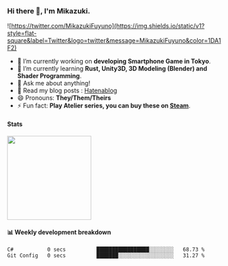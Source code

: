 ### Hi there 👋, I'm Mikazuki.

![https://twitter.com/MikazukiFuyuno](https://img.shields.io/static/v1?style=flat-square&label=Twitter&logo=twitter&message=MikazukiFuyuno&color=1DA1F2)

<!--
**mika-f/mika-f** is a ✨ _special_ ✨ repository because its `README.md` (this file) appears on your GitHub profile.

Here are some ideas to get you started:

- 🔭 I’m currently working on ...
- 🌱 I’m currently learning ...
- 👯 I’m looking to collaborate on ...
- 🤔 I’m looking for help with ...
- 💬 Ask me about ...
- 📫 How to reach me: ...
- 😄 Pronouns: ...
- ⚡ Fun fact: ...
-->

- 🔭 I’m currently working on **developing Smartphone Game in Tokyo**.
- 🌱 I’m currently learning **Rust, Unity3D, 3D Modeling (Blender) and Shader Programming**.
- 💬 Ask me about anything!
- 📝 Read my blog posts : [Hatenablog](https://mikazuki.hatenablog.jp/)
- 😄 Pronouns: **They/Them/Theirs**
- ⚡ Fun fact: **Play Atelier series, you can buy these on [Steam](https://store.steampowered.com/developer/KOEITECMO)**.

#### Stats

<img src="https://github-readme-stats.vercel.app/api?username=mika-f" height="195" />


#### 📊 Weekly development breakdown

<!--START_SECTION:waka-->
```text
C#           0 secs          █████████████████░░░░░░░░   68.73 % 
Git Config   0 secs          ███████░░░░░░░░░░░░░░░░░░   31.27 %
```
<!--END_SECTION:waka-->
